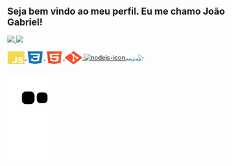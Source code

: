 ## Seja bem vindo ao meu perfil. Eu me chamo João Gabriel!

 <div>
  <a href="https://github.com/akjaum">
  <img src="https://github-readme-stats.vercel.app/api?username=akjaum&show_icons=true&theme=dark"/>
  <img src="https://github-readme-stats.vercel.app/api/top-langs/?username=akjaum&layout=compact&theme=dark"/>
</div>
   
<div style="display: inline_block"><br>
  <img align="center" alt="js-icon" height="30" width="40" src="https://raw.githubusercontent.com/devicons/devicon/master/icons/javascript/javascript-plain.svg">
  <img align="center" alt="ts-icon" height="30" width="40" src="https://raw.githubusercontent.com/devicons/devicon/ca28c779441053191ff11710fe24a9e6c23690d6/icons/css3/css3-plain.svg">
  <img align="center" alt="html-icon" height="30" width="40" src="https://raw.githubusercontent.com/devicons/devicon/master/icons/html5/html5-original.svg">
  <img align="center" alt="python-icon" height="30" width="40" src="https://raw.githubusercontent.com/devicons/devicon/ca28c779441053191ff11710fe24a9e6c23690d6/icons/git/git-plain.svg">
  <img align="center" alt="nodejs-icon" height="30" width="40" src="https://cdn.jsdelivr.net/gh/devicons/devicon/icons/nodejs/nodejs-original.svg">
  <img align="center" alt="nodejs-icon" height="30" width="40" src="https://raw.githubusercontent.com/devicons/devicon/ca28c779441053191ff11710fe24a9e6c23690d6/icons/mysql/mysql-plain-wordmark.svg">
</div>
  
  ##
 
<picture>
  <source media="(prefers-color-scheme: dark)" srcset="https://raw.githubusercontent.com/akjaum/akjaum/output/github-contribution-grid-snake-dark.svg">
  <source media="(prefers-color-scheme: light)" srcset="https://raw.githubusercontent.com/akjaum/akjaum/output/github-contribution-grid-snake.svg">
  <img alt="github contribution grid snake animation" src="https://raw.githubusercontent.com/akjaum/akjaum/output/github-contribution-grid-snake.svg">
</picture>
